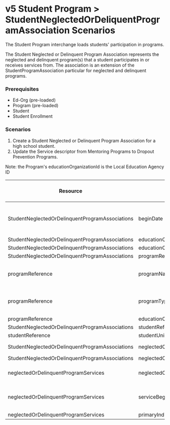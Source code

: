 # v5 Student Program > StudentNeglectedOrDeliquentProgramAssociation Scenarios

The Student Program interchange loads students' participation in programs.

The Student Neglected or Delinquent Program Association represents the neglected
and delinquent program(s) that a student participates in or receives services
from. The association is an extension of the StudentProgramAssociation
particular for neglected and delinquent programs.

### Prerequisites

- Ed-Org (pre-loaded)
- Program (pre-loaded)
- Student
- Student Enrollment

### Scenarios

1. Create a Student Neglected or Delinquent Program Association for a high
   school student.
2. Update the Service descriptor from Mentoring Programs to Dropout Prevention
   Programs.

Note: the Program's educationOrganizationId is the Local Education Agency
ID

| Resource                                        | Property Name                                 | Is Collection | Data Type                                     | Required / Optional | Scenario 1 <br/>POST                        | Scenario 2 <br/>PUT                         |
| ----------------------------------------------- | --------------------------------------------- | ------------- | --------------------------------------------- | ------------------- | ------------------------------------------- | ------------------------------------------- |
| StudentNeglectedOrDelinquentProgramAssociations | beginDate                                     | FALSE         | date                                          | REQUIRED            | 8/23/<br/>`<br/>[Current School Year]<br/>` | 8/23/<br/>`<br/>[Current School Year]<br/>` |
| StudentNeglectedOrDelinquentProgramAssociations | educationOrganizationReference                | FALSE         | educationOrganizationReference                | REQUIRED            |                                             |                                             |
| StudentNeglectedOrDelinquentProgramAssociations | educationOrganizationId                       | FALSE         | integer                                       | REQUIRED            | 255901                                      | 255901                                      |
| StudentNeglectedOrDelinquentProgramAssociations | programReference                              | FALSE         | programReference                              | REQUIRED            |                                             |                                             |
| programReference                                | programName                                   | FALSE         | string                                        | REQUIRED            | Neglected and Delinquent Program            | Neglected and Delinquent Program            |
| programReference                                | programTypeDescriptor                         | FALSE         | programTypeDescriptor                         | REQUIRED            | Neglected and Delinquent Program            | Neglected and Delinquent Program            |
| programReference                                | educationOrganizationId                       | FALSE         | integer                                       | REQUIRED            | 255901                                      | 255901                                      |
| StudentNeglectedOrDelinquentProgramAssociations | studentReference                              | FALSE         | studentReference                              | REQUIRED            |                                             |                                             |
| studentReference                                | studentUniqueId                               | FALSE         | string                                        | REQUIRED            | 222222                                      | 222222                                      |
| StudentNeglectedOrDelinquentProgramAssociations | neglectedOrDelinquentProgramDescriptor        | FALSE         | neglectedOrDelinquentProgramDescriptor        | REQUIRED            | Neglected Programs                          | Neglected Programs                          |
| StudentNeglectedOrDelinquentProgramAssociations | neglectedOrDelinquentProgramServices          | TRUE          | neglectedOrDelinquentProgramService[]         | REQUIRED            |                                             |                                             |
| neglectedOrDelinquentProgramServices            | neglectedOrDelinquentProgramServiceDescriptor | FALSE         | neglectedOrDelinquentProgramServiceDescriptor | REQUIRED            | Mentoring Programs                          | **Dropout Prevention Programs**             |
| neglectedOrDelinquentProgramServices            | serviceBeginDate                              | FALSE         | date                                          | REQUIRED            | 08/23/<br/>[Current School Year]            | 08/23/<br/>[Current School Year]            |
| neglectedOrDelinquentProgramServices            | primaryIndicator                              | FALSE         | boolean                                       | REQUIRED            | TRUE                                        | TRUE                                        |
